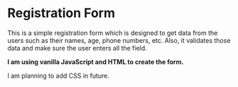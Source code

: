 # Registration Form
This is a simple registration form which is designed to get data from the users such as their names, age, phone numbers, etc. Also, it validates those data and make sure the user enters all the field. 

**I am using vanilla JavaScript and HTML to create the form.**

I am planning to add CSS in future.
